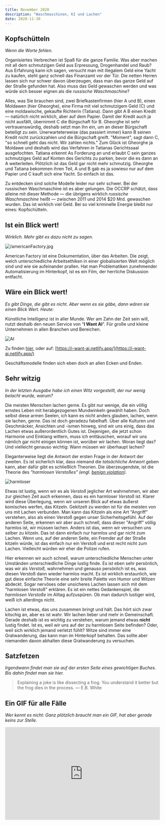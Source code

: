 ```yaml
---
title: November 2020
description: "Waschmaschinen, KI und Lachen"
date: 2020-11-30
---
```


## Kopfschütteln

_Wenn die Worte fehlen._

Organisiertes Verbrechen ist Spaß für die ganze Familie. Was aber machen mit all dem schmutzigen Geld aus Erpressung, Drogenhandel und Raub? Aus Erfahrung kann ich sagen, versucht man mit illegalem Geld eine Yacht zu kaufen, steht ganz schnell das Finanzamt vor der Tür. Die netten Herren lassen sich nur schwer davon überzeugen, dass man das ganze Geld auf der Straße gefunden hat. Also muss das Geld gewaschen werden und was würde sich besser eignen als die _russische Waschmaschine_?

Alles, was Sie brauchen sind, zwei Briefkastenfirmen (hier A und B), einen Moldawen (hier Gheorghe), eine Firma mit viel schmutzigem Geld (C) und eine moldawische, gekaufte Richterin (Tatiana). Dann gibt A B einen Kredit — natürlich nicht wirklich, aber auf dem Papier. Damit der Kredit auch ja nicht ausfällt, übernimmt C die Bürgschaft für B. Gheorghe ist sehr vertrauenswürdig, deshalb setzt man ihn ein, um an dieser Bürgschaft beteiligt zu sein. Unerwarteterweise (das passiert immer) kann B seinen Kredit nicht zurückzahlen und die Bürgschaft greift. "Moment", sagt dann C, "so schnell geht das nicht. Wir zahlen nichts." Zum Glück ist Gheorghe ja Moldawe und deshalb wird das Verfahren in Tatianas Gerichtssaal ausgefochten. Tatiana erkennt As Forderung an und erlaubt C sein ganzes schmutziges Geld auf Konten des Gerichts zu parken, bevor die es dann an A weiterleiten. Plötzlich ist das Geld gar nicht mehr schmutzig. Gheorghe und Tatiana bekommen ihren Teil, A und B gab es ja sowieso nur auf dem Papier und C kauft sich eine Yacht. So einfach ist das.

Zu entdecken sind solche Modelle leider nur sehr schwer. Bei der russischen Waschmaschine ist es aber gelungen. Die OCCRP schätzt, dass alleine mit dieser Methode — die übrigens wirklich _russische Waschmaschine_ heißt — zwischen 2011 und 2014 \$20 Mrd. gewaschen wurden. Das ist wirklich viel Geld. Bei so viel kriminelle Energie bleibt nur eines: Kopfschütteln.

## Ist ein Blick wert!

_Wirklich. Mehr gibt es dazu nicht zu sagen._

![/americanFactory.jpg](./img/americanFactory.jpg)

American Factory ist eine Dokumentation, über das Arbeiten. Die zeigt, welch unterschiedliche Arbeitsethiken in einer globalisierten Welt möglich sind und wie sie aufeinander prallen. Hat man Problematiken zunehmender Automatisierung im Hinterkopf, ist es ein Film, der herrliche Diskussion entfacht.

## Wäre ein Blick wert!

_Es gibt Dinge, die gibt es nicht. Aber wenn es sie gäbe, dann wären sie einen Blick Wert. Heute:_

Künstliche Intelligenz ist in aller Munde. Wer am Zahn der Zeit sein will, nutzt deshalb den neuen Service von "**I Want AI**". Für große und kleine Unternehmen in allen Branchen und Bereichen.

![AI](img/ai.png)

Zu finden [hier](https://i-want-ai.netlify.app/), oder auf: [https://i-want-ai.netlify.app/](https://i-want-ai.netlify.app/)

Geschäftsmodelle finden sich eben doch an allen Ecken und Enden.

## Sehr witzig

_In der letzten Ausgabe habe ich einen Witz vorgestellt, der nur wenig belacht wurde, warum?_

Die meisten Menschen lachen gerne. Es gibt nur wenige, die ein völlig ernstes Leben mit herabgezogenen Mundwinkeln gewählt haben. Doch selbst diese armen Seelen, ich kann es nicht anders glauben, lachen, wenn sie lachen, gerne. Das ist doch geradezu fabelhaft. Über alle Kulturen und Geschmäcker, Ansichten und -ismen hinweg, sind wir uns einig, dass das Lachen etwas außerordentlich Gutes ist. Diejenigen, die jetzt schon Harmonie und Einklang wittern, muss ich enttäuschen, worauf wir uns nämlich gar nicht einigen können ist, worüber wir lachen. Woran liegt das? Und vielleicht genauso wichtig: Wann müssen wir überhaupt lachen?

Eleganterweise liegt die Antwort der ersten Frage in der Antwort der zweiten. Es ist sicherlich klar, dass niemand die _tatsächliche Antwort_ geben kann, aber dafür gibt es schließlich Theorien. Die überzeugendste, ist die Theorie des _"harmlosen Verstoßes" (engl. [benign violation](http://leeds-faculty.colorado.edu/mcgrawp/Benign_Violation_Theory.html))._

![harmloser](img/harmloserVersto.png)

Etwas ist lustig, wenn wir es als _Verstoß_ jeglicher Art wahrnehmen, wir aber zur gleichen Zeit auch erkennen, dass es ein harmloser _Verstoß_ ist. Klarer wird diese Überlegung, wenn wir unseren Blick auf etwas äußerst komisches werfen, das Kitzeln. Gekitzelt zu werden ist für die meisten von uns mit Lachen verbunden. Man kann das Kitzeln als eine Art "Angriff" verstehen, also als einen Verstoß gegen unser Sicherheitsgefühl. Auf der anderen Seite, erkennen wir aber auch schnell, dass dieser "Angriff" völlig harmlos ist, wir müssen lachen. Anders ist das, wenn wir versuchen uns selber zu kitzeln. Das ist dann einfach nur harmlos und gar nicht zum Lachen. Wenn uns, auf der anderen Seite, ein Fremder auf der Straße kitzeln würde, ist das einfach nur ein Verstoß und erst recht nicht zum Lachen. Vielleicht würden wir eher die Polizei rufen.

Hier erkennen wir auch schnell, warum unterschiedliche Menschen unter Umständen unterschiedliche Dinge lustig finde. Es ist eben sehr persönlich, was wir als _Verstoß,_ wahrnehmen und genauso persönlich ist es, was diesen Verstoß dann wieder harmlos macht. Es ist wirklich erstaunlich, wie gut diese einfache Theorie eine sehr breite Palette von Humor und Witzen abdeckt. Sogar nervöses oder unsicheres Lachen lassen sich mit dem "harmlosen Verstoß" erklären. Es ist ein nettes Gedankenspiel, die _harmlosen Verstoße_ im Alltag aufzuspüren. Ob man dadurch lustiger wird, weiß ich allerdings nicht.

Lachen ist etwas, das uns zusammen bringt und hält. Das hört sich zwar kitschig an, aber es ist wahr. Wir lachen lieber und mehr in Gemeinschaft. Gerade deshalb ist es wichtig zu verstehen, warum jemand etwas **nicht** lustig findet. Ist es, weil wir uns auf der zu harmlosen Seite befinden? Oder, weil sich wirklich jemand verletzt fühlt? Witze sind immer eine Gratwanderung, das kann man im Hinterkopf behalten. Das sollte aber niemanden davon abhalten diese Gratwanderung zu versuchen.

## Satzfetzen

_Irgendwann findet man sie auf der ersten Seite eines gewichtigen Buches. Bis dahin findet man sie hier._

> Explaining a joke is like dissecting a frog. You understand it better but the frog dies in the process. — E.B. White

## Ein GIF für alle Fälle

_Wer kennt es nicht: Ganz plötzlich braucht man ein GIF, hat aber gerade keins zur Stelle._

<div style="width:100%;height:0;padding-bottom:60%;position:relative;"><iframe src="https://giphy.com/embed/FcFGtKKzKpWso" width="100%" height="100%" style="position:absolute" frameBorder="0" class="giphy-embed" allowFullScreen></iframe></div>
